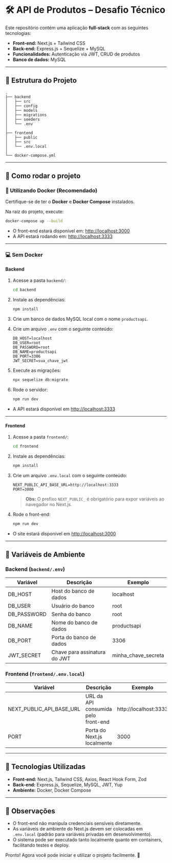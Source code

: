 # 🛠️ API de Produtos – Desafio Técnico

Este repositório contém uma aplicação **full-stack** com as seguintes tecnologias:

- **Front-end:** Next.js + Tailwind CSS  
- **Back-end:** Express.js + Sequelize + MySQL  
- **Funcionalidades:** Autenticação via JWT, CRUD de produtos  
- **Banco de dados:** MySQL

---

## 📁 Estrutura do Projeto

```
.
├── backend
│   ├── src
│   ├── config
│   ├── models
│   ├── migrations
│   ├── seeders
│   └── .env
│
├── frontend
│   ├── public
│   ├── src
│   └── .env.local
│
└── docker-compose.yml
```

---

## 🚀 Como rodar o projeto

### 🐳 Utilizando Docker (Recomendado)

Certifique-se de ter o **Docker** e **Docker Compose** instalados.

Na raiz do projeto, execute:

```bash
docker-compose up --build
```

- O front-end estará disponível em: [http://localhost:3000](http://localhost:3000)
- A API estará rodando em: [http://localhost:3333](http://localhost:3333)

---

### 💻 Sem Docker

#### Backend

1. Acesse a pasta `backend/`:

    ```bash
    cd backend
    ```

2. Instale as dependências:

    ```bash
    npm install
    ```

3. Crie um banco de dados MySQL local com o nome `productsapi`.

4. Crie um arquivo `.env` com o seguinte conteúdo:

    ```env
    DB_HOST=localhost
    DB_USER=root
    DB_PASSWORD=root
    DB_NAME=productsapi
    DB_PORT=3306
    JWT_SECRET=sua_chave_jwt
    ```

5. Execute as migrações:

    ```bash
    npx sequelize db:migrate
    ```

6. Rode o servidor:

    ```bash
    npm run dev
    ```

- A API estará disponível em [http://localhost:3333](http://localhost:3333)

---

#### Frontend

1. Acesse a pasta `frontend/`:

    ```bash
    cd frontend
    ```

2. Instale as dependências:

    ```bash
    npm install
    ```

3. Crie um arquivo `.env.local` com o seguinte conteúdo:

    ```env
    NEXT_PUBLIC_API_BASE_URL=http://localhost:3333
    PORT=3000
    ```

    > **Obs:** O prefixo `NEXT_PUBLIC_` é obrigatório para expor variáveis ao navegador no Next.js.

4. Rode o front-end:

    ```bash
    npm run dev
    ```

- O site estará disponível em [http://localhost:3000](http://localhost:3000)

---

## 🔐 Variáveis de Ambiente

### Backend (`backend/.env`)

| Variável      | Descrição                       | Exemplo                |
|---------------|---------------------------------|------------------------|
| DB_HOST       | Host do banco de dados          | localhost              |
| DB_USER       | Usuário do banco                | root                   |
| DB_PASSWORD   | Senha do banco                  | root                   |
| DB_NAME       | Nome do banco de dados          | productsapi            |
| DB_PORT       | Porta do banco de dados         | 3306                   |
| JWT_SECRET    | Chave para assinatura do JWT    | minha_chave_secreta    |

### Frontend (`frontend/.env.local`)

| Variável                  | Descrição                              | Exemplo                       |
|---------------------------|----------------------------------------|-------------------------------|
| NEXT_PUBLIC_API_BASE_URL  | URL da API consumida pelo front-end    | http://localhost:3333         |
| PORT                      | Porta do Next.js localmente            | 3000                          |

---

## 🔗 Tecnologias Utilizadas

- **Front-end:** Next.js, Tailwind CSS, Axios, React Hook Form, Zod
- **Back-end:** Express.js, Sequelize, MySQL, JWT, Yup
- **Ambiente:** Docker, Docker Compose

---

## 📝 Observações

- O front-end não manipula credenciais sensíveis diretamente.
- As variáveis de ambiente do Next.js devem ser colocadas em `.env.local` (padrão para variáveis privadas em desenvolvimento).
- O sistema pode ser executado tanto localmente quanto em containers, facilitando testes e deploy.

Pronto! Agora você pode iniciar e utilizar o projeto facilmente. 🚀
